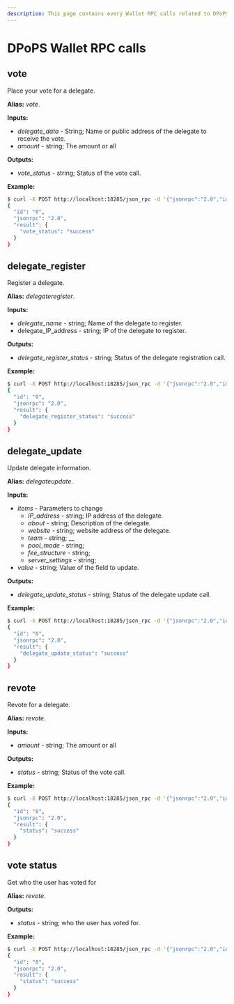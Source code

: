 ```yaml
---
description: This page contains every Wallet RPC calls related to DPoPS functions.
---
```


# DPoPS Wallet RPC calls

## **vote**

Place your vote for a delegate.

**Alias:** _vote_.

**Inputs:**

* _delegate\_data_ - String; Name or public address of the delegate to receive the vote.
* _amount_ - string; The amount or all

**Outputs:**

* _vote\_status_ - string; Status of the vote call.

**Example:**

```bash
$ curl -X POST http://localhost:18285/json_rpc -d '{"jsonrpc":"2.0","id":"0","method":"vote","params":{"delegate_data":"DELEGATES_NAME_OR_PUBLIC_ADDRESS","amount":"all"}}' -H 'Content-Type: application/json'
{
  "id": "0",
  "jsonrpc": "2.0",
  "result": {
    "vote_status": "success"
  }
}
```

## **delegate\_register**

Register a delegate.

**Alias:** _delegateregister_.

**Inputs:**

* _delegate\_name_ - string; Name of the delegate to register.
* delegate\_IP\_address - string; IP of the delegate to register.

**Outputs:**

* _delegate\_register\_status_ - string; Status of the delegate registration call.

**Example:**

```bash
$ curl -X POST http://localhost:18285/json_rpc -d '{"jsonrpc":"2.0","id":"0","method":"delegate_register","params":{"delegate_name":"delegate_name_1","delegate_IP_address":"delegate_IP_address_or_domain_name"}}' -H 'Content-Type: application/json'
{
  "id": "0",
  "jsonrpc": "2.0",
  "result": {
    "delegate_register_status": "success"
  }
}
```

## **delegate\_update**

Update delegate information.

**Alias:** _delegateupdate_.

**Inputs:**

* _items_ - Parameters to change
  * _IP\_address_ - string; IP address of the delegate. 
  * _about_ - string; Description of the delegate.
  * _website -_ string; website address of the delegate.
  * _team -_ string; \_\_
  * _pool\_mode -_ string;
  * _fee\_structure -_ string; 
  * _server\_settings_ - string; 
* _value_ - string; Value of the field to update.

**Outputs:**

* _delegate\_update\_status_ - string; Status of the delegate update call.

**Example:**

```bash
$ curl -X POST http://localhost:18285/json_rpc -d '{"jsonrpc":"2.0","id":"0","method":"delegate_update","params":{"item":"ITEM","value":"VALUE"}}' -H 'Content-Type: application/json'
{
  "id": "0",
  "jsonrpc": "2.0",
  "result": {
    "delegate_update_status": "success"
  }
}
```

## **revote**

Revote for a delegate.

**Alias:** _revote_.

**Inputs:**

* _amount_ - string; The amount or all

**Outputs:**

* _status_ - string; Status of the vote call.

**Example:**

```bash
$ curl -X POST http://localhost:18285/json_rpc -d '{"jsonrpc":"2.0","id":"0","method":"revote","params":{"amount":"all"}}' -H 'Content-Type: application/json'
{
  "id": "0",
  "jsonrpc": "2.0",
  "result": {
    "status": "success"
  }
}
```

## **vote status**

Get who the user has voted for

**Alias:** _revote_.

**Outputs:**

* _status_ - string; who the user has voted for.

**Example:**

```bash
$ curl -X POST http://localhost:18285/json_rpc -d '{"jsonrpc":"2.0","id":"0","method":"vote_status"}' -H 'Content-Type: application/json'
{
  "id": "0",
  "jsonrpc": "2.0",
  "result": {
    "status": "success"
  }
}
```
